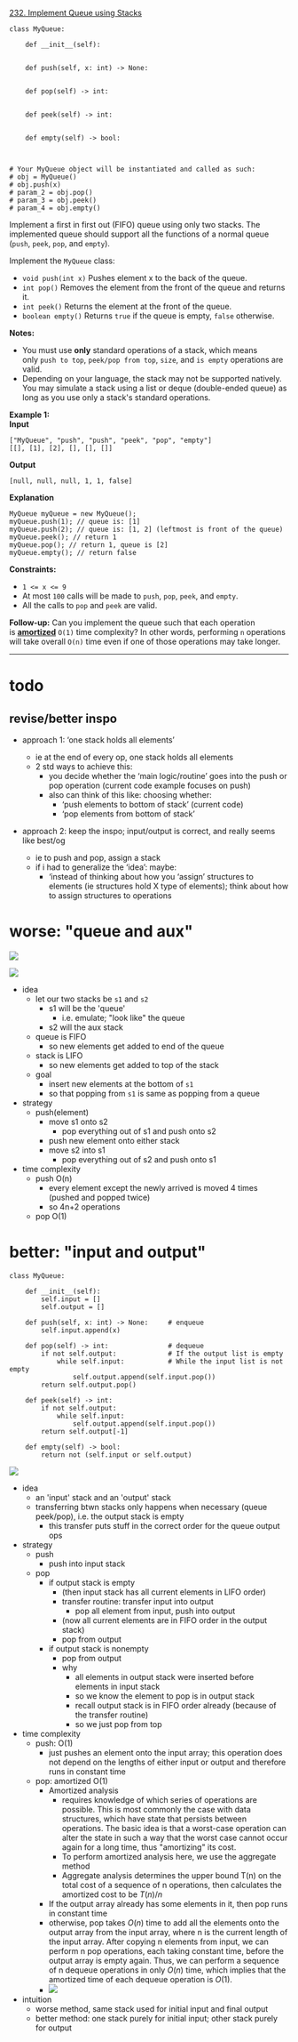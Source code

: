 [232. Implement Queue using Stacks](https://leetcode.com/problems/implement-queue-using-stacks/)

```
class MyQueue:

    def __init__(self):
        

    def push(self, x: int) -> None:
        

    def pop(self) -> int:
        

    def peek(self) -> int:
        

    def empty(self) -> bool:
        


# Your MyQueue object will be instantiated and called as such:
# obj = MyQueue()
# obj.push(x)
# param_2 = obj.pop()
# param_3 = obj.peek()
# param_4 = obj.empty()
```

Implement a first in first out (FIFO) queue using only two stacks. The implemented queue should support all the functions of a normal queue (`push`, `peek`, `pop`, and `empty`).

Implement the `MyQueue` class:
- `void push(int x)` Pushes element x to the back of the queue.
- `int pop()` Removes the element from the front of the queue and returns it.
- `int peek()` Returns the element at the front of the queue.
- `boolean empty()` Returns `true` if the queue is empty, `false` otherwise.

**Notes:**
- You must use **only** standard operations of a stack, which means only `push to top`, `peek/pop from top`, `size`, and `is empty` operations are valid.
- Depending on your language, the stack may not be supported natively. You may simulate a stack using a list or deque (double-ended queue) as long as you use only a stack's standard operations.

**Example 1:**  
**Input**  
```
["MyQueue", "push", "push", "peek", "pop", "empty"]
[[], [1], [2], [], [], []]
```
**Output**  
```
[null, null, null, 1, 1, false]
```
**Explanation**  
```
MyQueue myQueue = new MyQueue();
myQueue.push(1); // queue is: [1]
myQueue.push(2); // queue is: [1, 2] (leftmost is front of the queue)
myQueue.peek(); // return 1
myQueue.pop(); // return 1, queue is [2]
myQueue.empty(); // return false
```

**Constraints:**
- `1 <= x <= 9`
- At most `100` calls will be made to `push`, `pop`, `peek`, and `empty`.
- All the calls to `pop` and `peek` are valid.

**Follow-up:** Can you implement the queue such that each operation is **[amortized](https://en.wikipedia.org/wiki/Amortized_analysis)** `O(1)` time complexity? In other words, performing `n` operations will take overall `O(n)` time even if one of those operations may take longer.

---

# todo
## revise/better inspo
- approach 1: ‘one stack holds all elements’
	- ie at the end of every op, one stack holds all elements
	- 2 std ways to achieve this:
		- you decide whether the ‘main logic/routine’ goes into the push or pop operation (current code example focuses on push)
		- also can think of this like: choosing whether:
			- ‘push elements to bottom of stack’ (current code)
			- ‘pop elements from bottom of stack’


- approach 2: keep the inspo; input/output is correct, and really seems like best/og
	- ie to push and pop, assign a stack
	- if i had to generalize the ‘idea’: maybe:
		- ‘instead of thinking about how you ‘assign’ structures to elements (ie structures hold X type of elements); think about how to assign structures to operations





# worse: "queue and aux"

![](../!assets/attachments/Pasted%20image%2020240304150954.png)

![](../!assets/attachments/Pasted%20image%2020240304151013.png)

- idea	
	- let our two stacks be `s1` and `s2`
		- s1 will be the 'queue'
			- i.e. emulate; "look like" the queue
		- s2 will the aux stack
	- queue is FIFO
		- so new elements get added to end of the queue
	- stack is LIFO
		- so new elements get added to top of the stack
	- goal
		- insert new elements at the bottom of `s1`
		- so that popping from `s1` is same as popping from a queue
- strategy
	- push(element)
		- move s1 onto s2
			- pop everything out of s1 and push onto s2
		- push new element onto either stack
		- move s2 into s1
			- pop everything out of s2 and push onto s1
- time complexity
	- push O(n)
		- every element except the newly arrived is moved 4 times (pushed and popped twice)
		- so 4n+2 operations
	- pop O(1)  





# better: "input and output"
```
class MyQueue:
    
    def __init__(self):
        self.input = []
		self.output = []

	def push(self, x: int) -> None:		# enqueue
        self.input.append(x)

    def pop(self) -> int:               # dequeue
        if not self.output:				# If the output list is empty
			while self.input:			# While the input list is not empty
			    self.output.append(self.input.pop())
        return self.output.pop()

    def peek(self) -> int:
        if not self.output:
            while self.input:
                self.output.append(self.input.pop())
        return self.output[-1]

    def empty(self) -> bool:
        return not (self.input or self.output)
```


![](../!assets/attachments/Pasted%20image%2020240304152152.png)

- idea
	- an 'input' stack and an 'output' stack
	- transferring btwn stacks only happens when necessary (queue peek/pop), i.e. the output stack is empty
		- this transfer puts stuff in the correct order for the queue output ops
- strategy
	- push
		- push into input stack
	- pop
		- if output stack is empty
			- (then input stack has all current elements in LIFO order)
			- transfer routine: transfer input into output
				- pop all element from input, push into output
			- (now all current elements are in FIFO order in the output stack)
			- pop from output
		- if output stack is nonempty
			- pop from output
			- why
				- all elements in output stack were inserted before elements in input stack
				- so we know the element to pop is in output stack
				- recall output stack is in FIFO order already (because of the transfer routine)
				- so we just pop from top
- time complexity
	- push: O(1)
		- just pushes an element onto the input array; this operation does not depend on the lengths of either input or output and therefore runs in constant time
	- pop: amortized O(1)
		- Amortized analysis
			- requires knowledge of which series of operations are possible. This is most commonly the case with data structures, which have state that persists between operations. The basic idea is that a worst-case operation can alter the state in such a way that the worst case cannot occur again for a long time, thus "amortizing" its cost.
			- To perform amortized analysis here, we use the aggregate method
			- Aggregate analysis determines the upper bound T(n) on the total cost of a sequence of n operations, then calculates the amortized cost to be $T(n)/n$
		- If the output array already has some elements in it, then pop runs in constant time
		- otherwise, pop takes $O(n)$ time to add all the elements onto the output array from the input array, where n is the current length of the input array. After copying n elements from input, we can perform n pop operations, each taking constant time, before the output array is empty again. Thus, we can perform a sequence of n dequeue operations in only $O(n)$ time, which implies that the amortized time of each dequeue operation is $O(1)$.
		- ![](../!assets/attachments/Pasted%20image%2020240304163704.png)
- intuition
	- worse method, same stack used for initial input and final output
	- better method: one stack purely for initial input; other stack purely for output